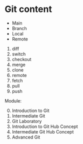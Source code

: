 # Git content

- Main
- Branch
- Local
- Remote


1. diff
2. switch
3. checkout
4. merge
5. clone 
6. remote
7. fetch
8. pull
9. push


Module:

0. Introduction to Git
1. Intermediate Git
2. Git Laboratory
3. Introduction to Git Hub Concept
4. Intermediate Git Hub Concept
5. Advanced Git